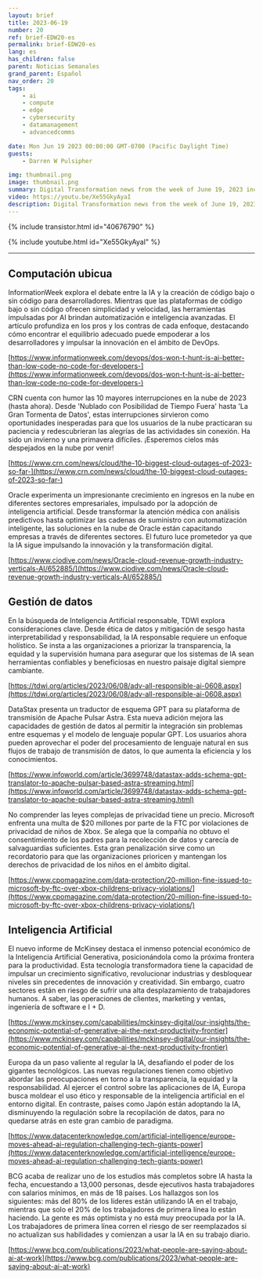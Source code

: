 ```yaml
---
layout: brief
title: 2023-06-19
number: 20
ref: brief-EDW20-es
permalink: brief-EDW20-es
lang: es
has_children: false
parent: Noticias Semanales
grand_parent: Español
nav_order: 20
tags:
    - ai
    - compute
    - edge
    - cybersecurity
    - datamanagement
    - advancedcomms

date: Mon Jun 19 2023 00:00:00 GMT-0700 (Pacific Daylight Time)
guests:
    - Darren W Pulsipher

img: thumbnail.png
image: thumbnail.png
summary: Digital Transformation news from the week of June 19, 2023 including stories of managers replacing workers with AI, Cloud outages again, and privacy laws taking a bite out of big tech.
video: https://youtu.be/Xe55GkyAyaI
description: Digital Transformation news from the week of June 19, 2023 including stories of managers replacing workers with AI, Cloud outages again, and privacy laws taking a bite out of big tech.
---
```


{% include transistor.html id="40676790" %}



{% include youtube.html id="Xe55GkyAyaI" %}

---

## Computación ubicua

InformationWeek explora el debate entre la IA y la creación de código bajo o sin código para desarrolladores. Mientras que las plataformas de código bajo o sin código ofrecen simplicidad y velocidad, las herramientas impulsadas por AI brindan automatización e inteligencia avanzadas. El artículo profundiza en los pros y los contras de cada enfoque, destacando cómo encontrar el equilibrio adecuado puede empoderar a los desarrolladores y impulsar la innovación en el ámbito de DevOps.

[https://www.informationweek.com/devops/dos-won-t-hunt-is-ai-better-than-low-code-no-code-for-developers-](https://www.informationweek.com/devops/dos-won-t-hunt-is-ai-better-than-low-code-no-code-for-developers-)

CRN cuenta con humor las 10 mayores interrupciones en la nube de 2023 (hasta ahora). Desde 'Nublado con Posibilidad de Tiempo Fuera' hasta 'La Gran Tormenta de Datos', estas interrupciones sirvieron como oportunidades inesperadas para que los usuarios de la nube practicaran su paciencia y redescubrieran las alegrías de las actividades sin conexión. Ha sido un invierno y una primavera difíciles. ¡Esperemos cielos más despejados en la nube por venir!

[https://www.crn.com/news/cloud/the-10-biggest-cloud-outages-of-2023-so-far-](https://www.crn.com/news/cloud/the-10-biggest-cloud-outages-of-2023-so-far-)

Oracle experimenta un impresionante crecimiento en ingresos en la nube en diferentes sectores empresariales, impulsado por la adopción de inteligencia artificial. Desde transformar la atención médica con análisis predictivos hasta optimizar las cadenas de suministro con automatización inteligente, las soluciones en la nube de Oracle están capacitando empresas a través de diferentes sectores. El futuro luce prometedor ya que la IA sigue impulsando la innovación y la transformación digital.

[https://www.ciodive.com/news/Oracle-cloud-revenue-growth-industry-verticals-AI/652885/](https://www.ciodive.com/news/Oracle-cloud-revenue-growth-industry-verticals-AI/652885/)

## Gestión de datos

En la búsqueda de Inteligencia Artificial responsable, TDWI explora consideraciones clave. Desde ética de datos y mitigación de sesgo hasta interpretabilidad y responsabilidad, la IA responsable requiere un enfoque holístico. Se insta a las organizaciones a priorizar la transparencia, la equidad y la supervisión humana para asegurar que los sistemas de IA sean herramientas confiables y beneficiosas en nuestro paisaje digital siempre cambiante.

[https://tdwi.org/articles/2023/06/08/adv-all-responsible-ai-0608.aspx](https://tdwi.org/articles/2023/06/08/adv-all-responsible-ai-0608.aspx)

DataStax presenta un traductor de esquema GPT para su plataforma de transmisión de Apache Pulsar Astra. Esta nueva adición mejora las capacidades de gestión de datos al permitir la integración sin problemas entre esquemas y el modelo de lenguaje popular GPT. Los usuarios ahora pueden aprovechar el poder del procesamiento de lenguaje natural en sus flujos de trabajo de transmisión de datos, lo que aumenta la eficiencia y los conocimientos.

[https://www.infoworld.com/article/3699748/datastax-adds-schema-gpt-translator-to-apache-pulsar-based-astra-streaming.html](https://www.infoworld.com/article/3699748/datastax-adds-schema-gpt-translator-to-apache-pulsar-based-astra-streaming.html)

No comprender las leyes complejas de privacidad tiene un precio. Microsoft enfrenta una multa de $20 millones por parte de la FTC por violaciones de privacidad de niños de Xbox. Se alega que la compañía no obtuvo el consentimiento de los padres para la recolección de datos y carecía de salvaguardias suficientes. Esta gran penalización sirve como un recordatorio para que las organizaciones prioricen y mantengan los derechos de privacidad de los niños en el ámbito digital.

[https://www.cpomagazine.com/data-protection/20-million-fine-issued-to-microsoft-by-ftc-over-xbox-childrens-privacy-violations/](https://www.cpomagazine.com/data-protection/20-million-fine-issued-to-microsoft-by-ftc-over-xbox-childrens-privacy-violations/)

## Inteligencia Artificial

El nuevo informe de McKinsey destaca el inmenso potencial económico de la Inteligencia Artificial Generativa, posicionándola como la próxima frontera para la productividad. Esta tecnología transformadora tiene la capacidad de impulsar un crecimiento significativo, revolucionar industrias y desbloquear niveles sin precedentes de innovación y creatividad. Sin embargo, cuatro sectores están en riesgo de sufrir una alta desplazamiento de trabajadores humanos. A saber, las operaciones de clientes, marketing y ventas, ingeniería de software e I + D.

[https://www.mckinsey.com/capabilities/mckinsey-digital/our-insights/the-economic-potential-of-generative-ai-the-next-productivity-frontier](https://www.mckinsey.com/capabilities/mckinsey-digital/our-insights/the-economic-potential-of-generative-ai-the-next-productivity-frontier)

Europa da un paso valiente al regular la IA, desafiando el poder de los gigantes tecnológicos. Las nuevas regulaciones tienen como objetivo abordar las preocupaciones en torno a la transparencia, la equidad y la responsabilidad. Al ejercer el control sobre las aplicaciones de IA, Europa busca moldear el uso ético y responsable de la inteligencia artificial en el entorno digital. En contraste, países como Japón están adoptando la IA, disminuyendo la regulación sobre la recopilación de datos, para no quedarse atrás en este gran cambio de paradigma.

[https://www.datacenterknowledge.com/artificial-intelligence/europe-moves-ahead-ai-regulation-challenging-tech-giants-power](https://www.datacenterknowledge.com/artificial-intelligence/europe-moves-ahead-ai-regulation-challenging-tech-giants-power)

BCG acaba de realizar uno de los estudios más completos sobre IA hasta la fecha, encuestando a 13,000 personas, desde ejecutivos hasta trabajadores con salarios mínimos, en más de 18 países. Los hallazgos son los siguientes: más del 80% de los líderes están utilizando IA en el trabajo, mientras que solo el 20% de los trabajadores de primera línea lo están haciendo. La gente es más optimista y no está muy preocupada por la IA. Los trabajadores de primera línea corren el riesgo de ser reemplazados si no actualizan sus habilidades y comienzan a usar la IA en su trabajo diario.

[https://www.bcg.com/publications/2023/what-people-are-saying-about-ai-at-work](https://www.bcg.com/publications/2023/what-people-are-saying-about-ai-at-work)


